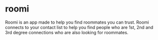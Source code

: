 # roomi

Roomi is an app made to help you find roommates you can trust. Roomi connects to your contact list to help you find people who are 1st, 2nd and 3rd degree connections who are also looking for roommates.

